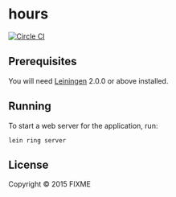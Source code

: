 # hours
[![Circle CI](https://circleci.com/gh/slipset/hours.svg?style=svg)](https://circleci.com/gh/slipset/hours)
## Prerequisites

You will need [Leiningen][] 2.0.0 or above installed.

[leiningen]: https://github.com/technomancy/leiningen

## Running

To start a web server for the application, run:

    lein ring server

## License

Copyright © 2015 FIXME
